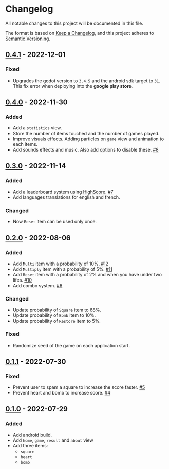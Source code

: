 # Changelog
All notable changes to this project will be documented in this file.

The format is based on [Keep a Changelog](https://keepachangelog.com/en/1.0.0/),
and this project adheres to [Semantic Versioning](https://semver.org/spec/v2.0.0.html).

## [0.4.1] - 2022-12-01

### Fixed

- Upgrades the godot version to `3.4.5` and the android sdk target to `31`. This fix error when deploying into the **google play store**.

## [0.4.0] - 2022-11-30

### Added

- Add a `statistics` view. 
- Store the number of items touched and the number of games played.
- Improve visuals effects. Adding particles on `game` view and animation to each items.
- Add sounds effects and music. Also add options to disable these. [#8](https://github.com/EmilienLeroy/FallingSquare/issues/8)

## [0.3.0] - 2022-11-14

### Added

- Add a leaderboard system using [HighScore](https://github.com/EmilienLeroy/HighScore). [#7](https://github.com/EmilienLeroy/FallingSquare/issues/7)
- Add languages translations for english and french.

### Changed

- Now `Reset` item can be used only once.

## [0.2.0] - 2022-08-06

### Added

- Add `Multi` item with a probability of 10%. [#12](https://github.com/EmilienLeroy/FallingSquare/issues/12)
- Add `Multiply` item with a probability of 5%. [#11](https://github.com/EmilienLeroy/FallingSquare/issues/11)
- Add `Reset` item with a probability of 2% and when you have under two lifes. [#10](https://github.com/EmilienLeroy/FallingSquare/issues/10)
- Add combo system. [#6](https://github.com/EmilienLeroy/FallingSquare/issues/6)

### Changed

- Update probability of `Square` item to 68%.
- Update probability of `Bomb` item to 10%.
- Update probability of `Restore` item to 5%.

### Fixed

- Randomize seed of the game on each application start. 

## [0.1.1] - 2022-07-30

### Fixed

- Prevent user to spam a square to increase the score faster. [#5](https://github.com/EmilienLeroy/FallingSquare/issues/5)
- Prevent heart and bomb to increase score. [#4](https://github.com/EmilienLeroy/FallingSquare/issues/4)

## [0.1.0] - 2022-07-29

### Added

- Add android build.
- Add `home`, `game`, `result` and `about` view
- Add three items: 
    - `square`
    - `heart` 
    - `bomb`

[0.4.1]: https://github.com/EmilienLeroy/FallingSquare/compare/v0.4.0...v0.4.1
[0.4.0]: https://github.com/EmilienLeroy/FallingSquare/compare/v0.3.0...v0.4.0
[0.3.0]: https://github.com/EmilienLeroy/FallingSquare/compare/v0.2.0...v0.3.0
[0.2.0]: https://github.com/EmilienLeroy/FallingSquare/compare/v0.1.0...v0.2.0
[0.1.1]: https://github.com/EmilienLeroy/FallingSquare/compare/v0.1.0...v0.1.1
[0.1.0]: https://github.com/EmilienLeroy/FallingSquare/releases/tag/v0.1.0